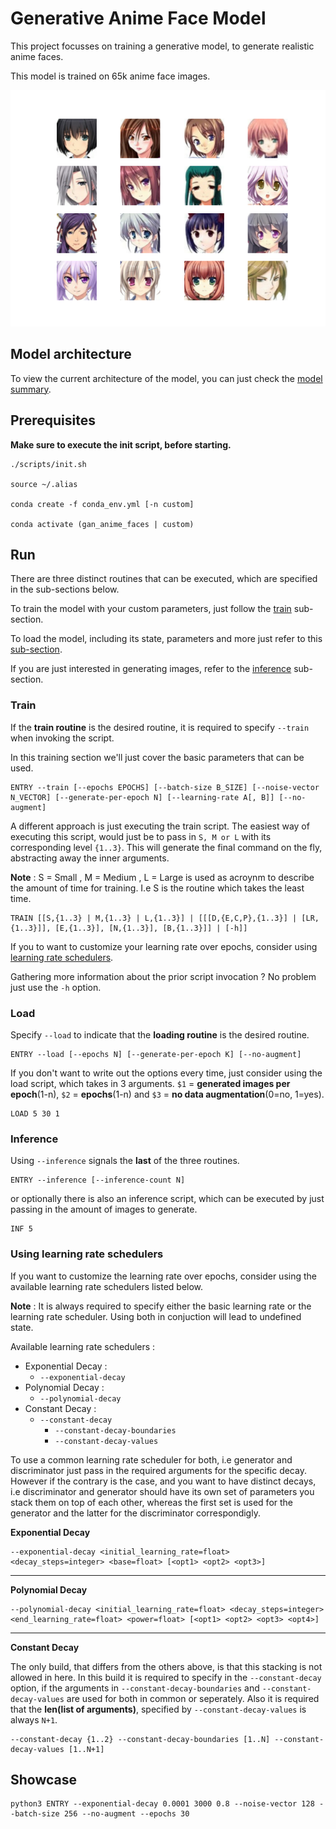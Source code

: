 # Generative Anime Face Model
This project focusses on training a generative model, to generate realistic anime faces.

This model is trained on 65k anime face images.

![Training Data](media/images.png)

## Model architecture

To view the current architecture of the model, you can just check the
[model summary](media/model_summary.txt).

## Prerequisites

**Make sure to execute the init script, before starting.**

```
./scripts/init.sh

source ~/.alias

conda create -f conda_env.yml [-n custom]

conda activate (gan_anime_faces | custom) 
```

## Run

There are three distinct routines that can be executed, which are specified in the sub-sections below.

To train the model with your custom parameters, just follow the [train](#train) sub-section.

To load the model, including its state, parameters and more just refer to this [sub-section](#load).

If you are just interested in generating images, refer to the [inference](#inference) sub-section.

### Train

If the **train routine** is the desired routine, it is required to specify `--train` when invoking the script.

In this training section we'll just cover the basic parameters that can be used.

```shell
ENTRY --train [--epochs EPOCHS] [--batch-size B_SIZE] [--noise-vector N_VECTOR] [--generate-per-epoch N] [--learning-rate A[, B]] [--no-augment]
```

A different approach is just executing the train script. The easiest way of executing this script, would just be to pass in `S, M or L` with its corresponding level `{1..3}`. This will generate the final command on the fly, abstracting away the inner arguments.

**Note** : S = Small , M = Medium , L = Large is used as acroynm to describe the amount of time for training. I.e S is the routine which takes the least time.

```shell
TRAIN [[S,{1..3} | M,{1..3} | L,{1..3}] | [[[D,{E,C,P},{1..3}] | [LR,{1..3}]], [E,{1..3}], [N,{1..3}], [B,{1..3}]] | [-h]]
```
If you to want to customize your learning rate over epochs, consider using [learning rate schedulers](#using-learning-rate-schedulers).

Gathering more information about the prior script invocation ? No problem just use the `-h` option.

### Load

Specify `--load` to indicate that the **loading routine** is the desired routine.

```shell
ENTRY --load [--epochs N] [--generate-per-epoch K] [--no-augment]
```

If you don't want to write out the options every time, just consider using the load script, which takes in 3 arguments. `$1` = **generated images per epoch**(1-n), `$2` = **epochs**(1-n) and `$3` = **no data augmentation**(0=no, 1=yes).

```shell
LOAD 5 30 1
```

### Inference

Using `--inference` signals the **last** of the three routines.

```shell
ENTRY --inference [--inference-count N]
```

or optionally there is also an inference script, which can be executed by just passing in the amount of images to generate.

```shell
INF 5
```

### Using learning rate schedulers

If you want to customize the learning rate over epochs, consider using the available learning rate schedulers listed below.

**Note** : It is always required to specify either the basic learning rate or the learning rate scheduler. Using both in conjuction will lead to undefined state.

Available learning rate schedulers : 

+ Exponential Decay : 
    + `--exponential-decay`
+ Polynomial Decay :
    + `--polynomial-decay`
+ Constant Decay : 
    + `--constant-decay`
        + `--constant-decay-boundaries`
        + `--constant-decay-values`

To use a common learning rate scheduler for both, i.e generator and discriminator just pass in the required arguments for the specific decay. However if the contrary is the case, and you want to have distinct decays, i.e discriminator and generator should have its own set of parameters you stack them on top of each other, whereas the first set is used for the generator and the latter for the discriminator correspondigly.  

**Exponential Decay**

```shell
--exponential-decay <initial_learning_rate=float> <decay_steps=integer> <base=float> [<opt1> <opt2> <opt3>]
```

---

**Polynomial Decay**

```shell
--polynomial-decay <initial_learning_rate=float> <decay_steps=integer> <end_learning_rate=float> <power=float> [<opt1> <opt2> <opt3> <opt4>]
```

---

**Constant Decay**

The only build, that differs from the others above, is that this stacking is not allowed in here.
In this build it is required to specify in the `--constant-decay` option, if the arguments in `--constant-decay-boundaries` and `--constant-decay-values` are used for both in common or seperately. Also it is required that the **len(list of arguments)**, specified by `--constant-decay-values` is always `N+1`.

```shell
--constant-decay {1..2} --constant-decay-boundaries [1..N] --constant-decay-values [1..N+1]
```

## Showcase

```shell
python3 ENTRY --exponential-decay 0.0001 3000 0.8 --noise-vector 128 --batch-size 256 --no-augment --epochs 30
```